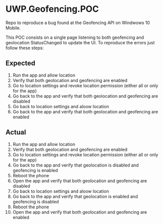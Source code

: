 # UWP.Geofencing.POC
Repo to reproduce a bug found at the Geofencing API on Windwows 10 Mobile.

This POC consists on a single page listening to both geofencing and geolocation StatusChanged to update the UI. To reproduce the errors just follow these steps:

## Expected
1. Run the app and allow location
2. Verify that both geolocation and geofencing are enabled
3. Go to location settings and revoke location permission (either all or only for the app)
4. Go back to the app and verify that both geolocation and geofencing are disabled
5. Go back to location settings and aloow location
6. Go back to the app and verify that both geolocation and geofencing are enabled

## Actual
1. Run the app and allow location
2. Verify that both geolocation and geofencing are enabled
3. Go to location settings and revoke location permission (either all or only for the app)
4. Go back to the app and verify that geolocation is disabled and geofencing is enabled
5. Reboot the phone
6. Open the app and verify that both geolocation and geofencing are disabled
7. Go back to location settings and aloow location
8. Go back to the app and verify that geolocation is enabled and geofencing is disabled
9. Reboot the phone
10. Open the app and verify that both geolocation and geofencing are enabled
